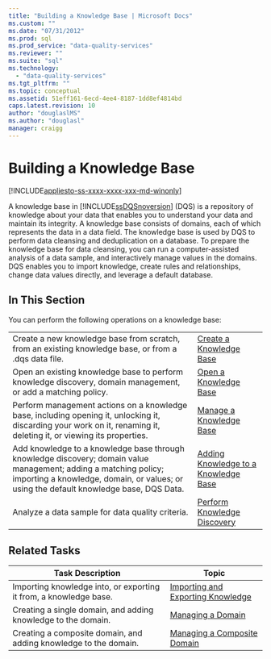 ```yaml
---
title: "Building a Knowledge Base | Microsoft Docs"
ms.custom: ""
ms.date: "07/31/2012"
ms.prod: sql
ms.prod_service: "data-quality-services"
ms.reviewer: ""
ms.suite: "sql"
ms.technology: 
  - "data-quality-services"
ms.tgt_pltfrm: ""
ms.topic: conceptual
ms.assetid: 51eff161-6ecd-4ee4-8187-1dd8ef4814bd
caps.latest.revision: 10
author: "douglaslMS"
ms.author: "douglasl"
manager: craigg
---
```

# Building a Knowledge Base

[!INCLUDE[appliesto-ss-xxxx-xxxx-xxx-md-winonly](../includes/appliesto-ss-xxxx-xxxx-xxx-md-winonly.md)]

  A knowledge base in [!INCLUDE[ssDQSnoversion](../includes/ssdqsnoversion-md.md)] (DQS) is a repository of knowledge about your data that enables you to understand your data and maintain its integrity. A knowledge base consists of domains, each of which represents the data in a data field. The knowledge base is used by DQS to perform data cleansing and deduplication on a database. To prepare the knowledge base for data cleansing, you can run a computer-assisted analysis of a data sample, and interactively manage values in the domains. DQS enables you to import knowledge, create rules and relationships, change data values directly, and leverage a default database.  
  
## In This Section  
 You can perform the following operations on a knowledge base:  
  
|||  
|-|-|  
|Create a new knowledge base from scratch, from an existing knowledge base, or from a .dqs data file.|[Create a Knowledge Base](../data-quality-services/create-a-knowledge-base.md)|  
|Open an existing knowledge base to perform knowledge discovery, domain management, or add a matching policy.|[Open a Knowledge Base](../data-quality-services/open-a-knowledge-base.md)|  
|Perform management actions on a knowledge base, including opening it, unlocking it, discarding your work on it, renaming it, deleting it, or viewing its properties.|[Manage a Knowledge Base](../data-quality-services/manage-a-knowledge-base.md)|  
|Add knowledge to a knowledge base through knowledge discovery; domain value management; adding a matching policy; importing a knowledge, domain, or values; or using the default knowledge base, DQS Data.|[Adding Knowledge to a Knowledge Base](../data-quality-services/adding-knowledge-to-a-knowledge-base.md)|  
|Analyze a data sample for data quality criteria.|[Perform Knowledge Discovery](../data-quality-services/perform-knowledge-discovery.md)|  
  
## Related Tasks  
  
|Task Description|Topic|  
|----------------------|-----------|  
|Importing knowledge into, or exporting it from, a knowledge base.|[Importing and Exporting Knowledge](../data-quality-services/importing-and-exporting-knowledge.md)|  
|Creating a single domain, and adding knowledge to the domain.|[Managing a Domain](../data-quality-services/managing-a-domain.md)|  
|Creating a composite domain, and adding knowledge to the domain.|[Managing a Composite Domain](../data-quality-services/managing-a-composite-domain.md)|  
  
  
